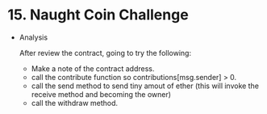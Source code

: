 # 15. Naught Coin Challenge
* Analysis

  After review the contract, going to try the following:
  * Make a note of the contract address.
  * call the contribute function so contributions[msg.sender] > 0.
  * call the send method to send tiny amout of ether (this will invoke the receive method and becoming the owner)
  * call the withdraw method.